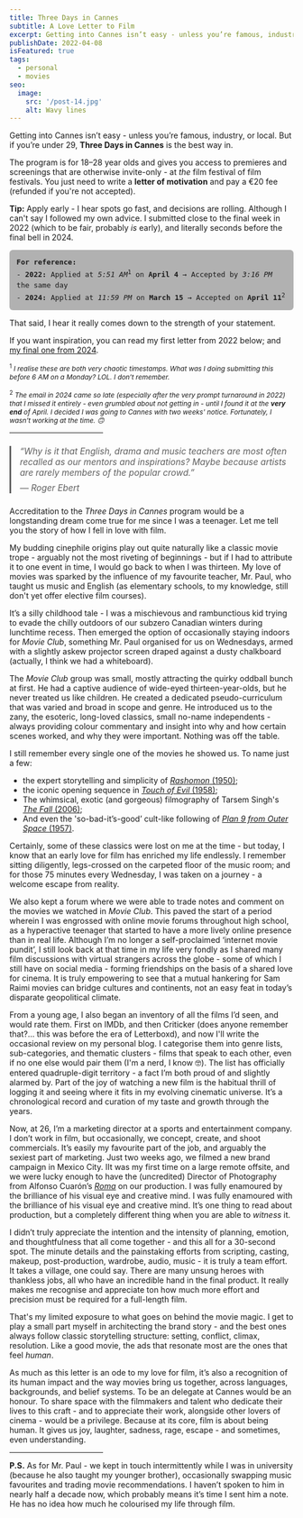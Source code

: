 ```yaml
---
title: Three Days in Cannes
subtitle: A Love Letter to Film
excerpt: Getting into Cannes isn’t easy - unless you’re famous, industry, or local. But if you’re under 30, **Three Days in Cannes** is the best way in.
publishDate: 2022-04-08
isFeatured: true
tags:
  - personal
  - movies
seo:
  image:
    src: '/post-14.jpg'
    alt: Wavy lines
---
```

Getting into Cannes isn’t easy - unless you’re famous, industry, or local. But if you’re under 29, **Three Days in Cannes** is the best way in.

The program is for 18–28 year olds and gives you access to premieres and screenings that are otherwise invite-only - at *the* film festival of film festivals. You just need to write a **letter of motivation** and pay a €20 fee (refunded if you're not accepted).

**Tip:** Apply early - I hear spots go fast, and decisions are rolling. Although I can't say I followed my own advice. I submitted close to the final week in 2022 (which to be fair, probably *is* early), and literally seconds before the final bell in 2024.

<div style="background-color: rgba(0, 0, 0, 0.3); padding: 1em; border-radius: 6px; font-family: monospace; font-size: 0.9em; line-height: 1.5;">
<b>For reference:</b><br/>
- <b>2022:</b> Applied at <i>5:51 AM</i><sup>1</sup> on <b>April 4</b> → Accepted by <i>3:16 PM</i> the same day<br/>
- <b>2024:</b> Applied at <i>11:59 PM</i> on <b>March 15</b> → Accepted on <b>April 11</b><sup>2</sup>
</div>

That said, I hear it really comes down to the strength of your statement.

If you want inspiration, you can read my first letter from 2022 below; and [my final one from 2024](/blog/2024-04-30-scenes-from-the-last-eligible-year/).

<span style="font-size: 85%;"><sup>1</sup> *I realise these are both very chaotic timestamps. What was I doing submitting this before 6 AM on a Monday? LOL. I don’t remember.*</span>

<span style="font-size: 85%;"><sup>2</sup> *The email in 2024 came so late (especially after the very prompt turnaround in 2022) that I missed it entirely - even grumbled about not getting in - until I found it at the **very end** of April. I decided I was going to Cannes with two weeks' notice. Fortunately, I wasn’t working at the time. 🙃*</span>

<hr style="width: 33%; margin-bottom: 0.5em;" />

<blockquote style="font-size: 1.1em; font-style: italic; margin: 1.5em 0; padding-left: 1em; border-left: 3px solid currentColor;">
  “Why is it that English, drama and music teachers are most often recalled as our mentors and inspirations? Maybe because artists are rarely members of the popular crowd.”  
  <br/><span style="display: block; margin-top: 0.5em;">— <em>Roger Ebert</em></span>
</blockquote>

Accreditation to the *Three Days in Cannes* program would be a longstanding dream come true for me since I was a teenager. Let me tell you the story of how I fell in love with film.

My budding cinephile origins play out quite naturally like a classic movie trope - arguably not the most riveting of beginnings - but if I had to attribute it to one event in time, I would go back to when I was thirteen. My love of movies was sparked by the influence of my favourite teacher, Mr. Paul, who taught us music and English (as elementary schools, to my knowledge, still don't yet offer elective film courses).

It’s a silly childhood tale - I was a mischievous and rambunctious kid trying to evade the chilly outdoors of our subzero Canadian winters during lunchtime recess. Then emerged the option of occasionally staying indoors for *Movie Club*, something Mr. Paul organised for us on Wednesdays, armed with a slightly askew projector screen draped against a dusty chalkboard (actually, I think we had a whiteboard).

The *Movie Club* group was small, mostly attracting the quirky oddball bunch at first. He had a captive audience of wide-eyed thirteen-year-olds, but he never treated us like children. He created a dedicated pseudo-curriculum that was varied and broad in scope and genre. He introduced us to the zany, the esoteric, long-loved classics, small no-name independents - always providing colour commentary and insight into why and how certain scenes worked, and why they were important. Nothing was off the table.

I still remember every single one of the movies he showed us. To name just a few:

- the expert storytelling and simplicity of [*Rashomon* (1950)](https://www.imdb.com/title/tt0042876/);
- the iconic opening sequence in [*Touch of Evil* (1958)](https://www.imdb.com/title/tt0052311/);
- The whimsical, exotic (and gorgeous) filmography of Tarsem Singh's [*The Fall* (2006)](https://www.imdb.com/title/tt0460791/); 
- And even the 'so-bad-it’s-good’ cult-like following of [*Plan 9 from Outer Space* (1957)](https://www.imdb.com/title/tt0052077/). 

Certainly, some of these classics were lost on me at the time - but today, I know that an early love for film has enriched my life endlessly. I remember sitting diligently, legs-crossed on the carpeted floor of the music room; and for those 75 minutes every Wednesday, I was taken on a journey - a welcome escape from reality.

We also kept a forum where we were able to trade notes and comment on the movies we watched in *Movie Club*. This paved the start of a period wherein I was engrossed with online movie forums throughout high school, as a hyperactive teenager that started to have a more lively online presence than in real life. Although I’m no longer a self-proclaimed ‘internet movie pundit’, I still look back at that time in my life very fondly as I shared many film discussions with virtual strangers across the globe - some of which I still have on social media - forming friendships on the basis of a shared love for cinema. It is truly empowering to see that a mutual hankering for Sam Raimi movies can bridge cultures and continents, not an easy feat in today’s disparate geopolitical climate. 

From a young age, I also began an inventory of all the films I’d seen, and would rate them. First on IMDb, and then Criticker (does anyone remember that?... this was before the era of Letterboxd), and now I'll write the occasional review on my personal blog. I categorise them into genre lists, sub-categories, and thematic clusters - films that speak to each other, even if no one else would pair them (I'm a nerd, I know 🤓). The list has officially entered quadruple-digit territory - a fact I’m both proud of and slightly alarmed by. Part of the joy of watching a new film is the habitual thrill of logging it and seeing where it fits in my evolving cinematic universe. It’s a chronological record and curation of my taste and growth through the years.

Now, at 26, I’m a marketing director at a sports and entertainment company. I don’t work in film, but occasionally, we concept, create, and shoot commercials. It’s easily my favourite part of the job, and arguably the sexiest part of marketing. Just two weeks ago, we filmed a new brand campaign in Mexico City. IIt was my first time on a large remote offsite, and we were lucky enough to have the (uncredited) Director of Photography from Alfonso Cuarón’s [*Roma*](https://www.imdb.com/title/tt6155172/) on our production. I was fully enamoured by the brilliance of his visual eye and creative mind. I was fully enamoured with the brilliance of his visual eye and creative mind. It’s one thing to read about production, but a completely different thing when you are able to *witness* it.

I didn’t truly appreciate the intention and the intensity of planning, emotion, and thoughtfulness that all come together - and this all for a 30-second spot. The minute details and the painstaking efforts from scripting, casting, makeup, post-production, wardrobe, audio, music - it is truly a team effort. It takes a village, one could say.  There are many unsung heroes with thankless jobs, all who have an incredible hand in the final product. It really makes me recognise and appreciate ton how much more effort and precision must be required for a full-length film.

That's my limited exposure to what goes on behind the movie magic. I get to play a small part myself in architecting the brand story - and the best ones always follow classic storytelling structure: setting, conflict, climax, resolution. Like a good movie, the ads that resonate most are the ones that feel *human*.

As much as this letter is an ode to my love for film, it’s also a recognition of its human impact and the way movies bring us together, across languages, backgrounds, and belief systems. To be an delegate at Cannes would be an honour. To share space with the filmmakers and talent who dedicate their lives to this craft - and to appreciate their work, alongside other lovers of cinema - would be a privilege. Because at its core, film is about being human. It gives us joy, laughter, sadness, rage, escape - and sometimes, even understanding.

<hr style="width: 33%; margin-bottom: 0.5em;" />

**P.S.** As for Mr. Paul - we kept in touch intermittently while I was in university (because he also taught my younger brother), occasionally swapping music favourites and trading movie recommendations. I haven’t spoken to him in nearly half a decade now, which probably means it’s time I sent him a note. He has no idea how much he colourised my life through film.

